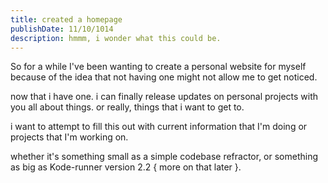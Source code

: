 ```yaml
---
title: created a homepage
publishDate: 11/10/1014
description: hmmm, i wonder what this could be.
---
```


So for a while I've been wanting to create a personal website for myself because of the idea that not having one might not allow me to get noticed.

now that i have one. i can finally release updates on personal projects with you all about things. or really, things that i want to get to.


i want to attempt to fill this out with current information that I'm doing or projects that I'm working on.

whether it's something small as a simple codebase refractor, or something as big as Kode-runner version 2.2 { more on that later }. 

